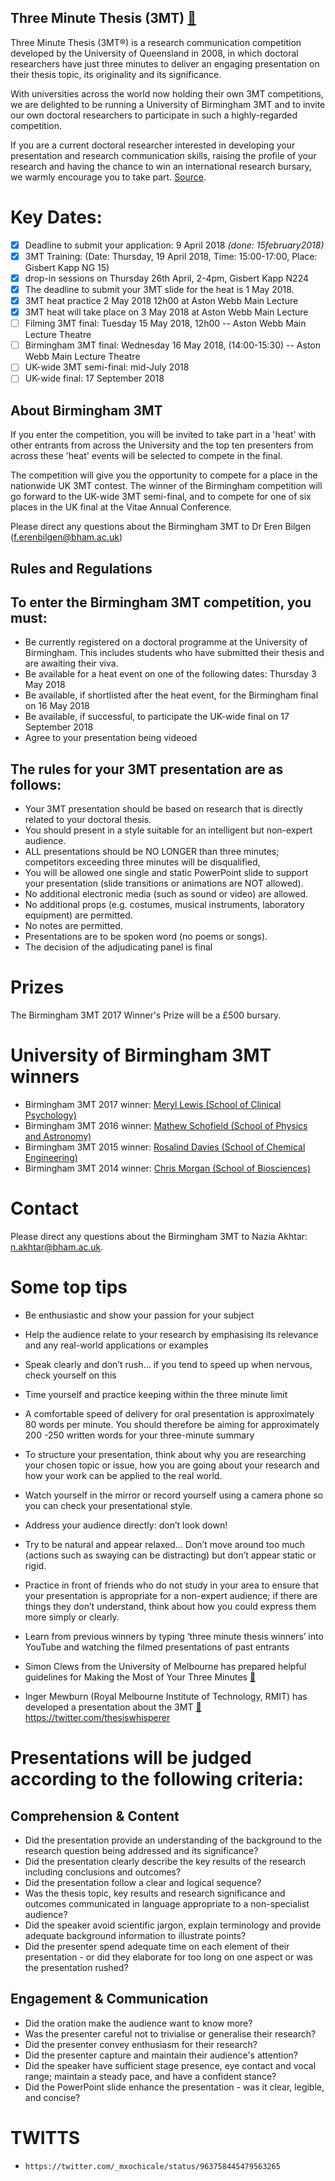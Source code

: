 Three Minute Thesis (3MT) [:link:](https://intranet.birmingham.ac.uk/as/studentservices/graduateschool/eventinfo/3MT.aspx)
---

Three Minute Thesis (3MT®) is a research communication competition developed 
by the University of Queensland in 2008, in which doctoral researchers have 
just three minutes to deliver an engaging presentation on their thesis topic,
its originality and its significance.

With universities across the world now holding their own 3MT competitions, 
we are delighted to be running a University of Birmingham 3MT and to invite 
our own doctoral researchers to participate in such a highly-regarded 
competition.

If you are a current doctoral researcher interested in developing your 
presentation and research communication skills, raising the profile of your 
research and having the chance to win an international research bursary, 
we warmly encourage you to take part. [Source](https://intranet.birmingham.ac.uk/as/studentservices/graduateschool/eventinfo/3MT.aspx).


# Key Dates:
* [x] Deadline to submit your application: 9 April 2018  _(done: 15february2018)_
* [x] 3MT Training: (Date: Thursday, 19 April 2018, Time: 15:00-17:00, Place: Gisbert Kapp NG 15)
* [x] drop-in sessions on Thursday 26th April, 2-4pm, Gisbert Kapp N224
* [x] The deadline to submit your 3MT slide for the heat is 1 May 2018.
* [x] 3MT heat practice 2 May 2018 12h00 at Aston Webb Main Lecture
* [x] 3MT heat will take place on 3 May 2018 at Aston Webb Main Lecture
* [ ] Filming 3MT final: Tuesday 15 May 2018, 12h00 -- Aston Webb Main Lecture Theatre
* [ ] Birmingham 3MT final: Wednesday 16 May 2018, (14:00-15:30) --  Aston Webb Main Lecture Theatre
* [ ] UK-wide 3MT semi-final: mid-July 2018
* [ ] UK-wide final: 17 September 2018

## About Birmingham 3MT

If you enter the competition, you will be invited to take part in a 'heat' 
with other entrants from across the University and the top ten presenters 
from across these 'heat' events will be selected to compete in the final.

The competition will give you the opportunity to compete for a place in 
the nationwide UK 3MT contest. The winner of the Birmingham competition 
will go forward to the UK-wide 3MT semi-final, and to compete for 
one of six places in the UK final at the Vitae Annual Conference.

Please direct any questions about the Birmingham 3MT to Dr Eren Bilgen (f.erenbilgen@bham.ac.uk)


## Rules and Regulations

## To enter the Birmingham 3MT competition, you must:

* Be currently registered on a doctoral programme at the University of 
Birmingham. This includes students who have submitted their thesis and 
are awaiting their viva.
* Be available for a heat event on one of the following dates: 
 Thursday 3 May 2018
* Be available, if shortlisted after the heat event, for the Birmingham 
 final on 16 May 2018
* Be available, if successful, to participate the UK-wide final on 
 17 September 2018
* Agree to your presentation being videoed


## The rules for your 3MT presentation are as follows:

* Your 3MT presentation should be based on research that is directly related to your doctoral thesis.
* You should present in a style suitable for an intelligent but non-expert audience.
* ALL presentations should be NO LONGER than three minutes; 
competitors exceeding three minutes will be disqualified,
* You will be allowed one single and static PowerPoint slide to support 
your presentation (slide transitions or animations are NOT allowed).
* No additional electronic media (such as sound or video) are allowed.
* No additional props (e.g. costumes, musical instruments, laboratory equipment) are permitted.
* No notes are permitted.
* Presentations are to be spoken word (no poems or songs).
* The decision of the adjudicating panel is final


# Prizes 

The Birmingham 3MT 2017 Winner's Prize will be a £500 bursary. 


# University of Birmingham 3MT winners

* Birmingham 3MT 2017 winner: [Meryl Lewis (School of Clinical Psychology)](https://www.youtube.com/watch?v=zUM6l6miaMA)
* Birmingham 3MT 2016 winner: [Mathew Schofield (School of Physics and Astronomy)](https://www.youtube.com/watch?v=DhVb9cAWqWM)
* Birmingham 3MT 2015 winner: [Rosalind Davies (School of Chemical Engineering)](https://www.youtube.com/watch?v=3WopKnCkMRg&feature=youtu.be)
* Birmingham 3MT 2014 winner: [Chris Morgan (School of Biosciences)](https://www.youtube.com/watch?v=L4A9t9ddaYg)


# Contact 

Please direct any questions about the Birmingham 3MT to Nazia Akhtar: n.akhtar@bham.ac.uk.


# Some top tips

* Be enthusiastic and show your passion for your subject
* Help the audience relate to your research by emphasising its relevance and any real-world applications or examples
* Speak clearly and don’t rush... if you tend to speed up when nervous, check yourself on this
* Time yourself and practice keeping within the three minute limit
* A comfortable speed of delivery for oral presentation is approximately 
80 words per minute. You should therefore be aiming for approximately 
200 -250 written words for your three-minute summary
* To structure your presentation, think about why you are researching your 
chosen topic or issue, how you are going about your research and 
how your work can be applied to the real world.
* Watch yourself in the mirror or record yourself using a camera phone so 
you can check your presentational style.
* Address your audience directly: don’t look down!
* Try to be natural and appear relaxed... Don’t move around too much 
(actions such as swaying can be distracting) but don’t appear static or 
rigid.
* Practice in front of friends who do not study in your area to ensure 
that your presentation is appropriate for a non-expert audience; 
if there are things they don’t understand, think about how you could 
express them more simply or clearly.
* Learn from previous winners by typing ‘three minute thesis winners’ 
into YouTube and watching the filmed presentations of past entrants


* Simon Clews from the University of Melbourne has prepared helpful 
guidelines for Making the Most of Your Three Minutes [:link:](https://www.grad.ubc.ca/sites/default/files/materials/gps_3MT.pdf)

* Inger Mewburn (Royal Melbourne Institute of Technology, RMIT) 
has developed a presentation about the 3MT [:link:](https://prezi.com/jwhwyydfzqxo/how-to-talk-about-your-thesis-in-3-minutes/)
https://twitter.com/thesiswhisperer




# Presentations will be judged according to the following criteria:

## Comprehension & Content
* Did the presentation provide an understanding of the background to the 
research question being addressed and its significance?
* Did the presentation clearly describe the key results of the research 
including conclusions and outcomes?
* Did the presentation follow a clear and logical sequence?
* Was the thesis topic, key results and research significance and 
outcomes communicated in language appropriate to a non-specialist audience?
* Did the speaker avoid scientific jargon, explain terminology and provide 
adequate background information to illustrate points?
* Did the presenter spend adequate time on each element of their 
presentation - or did they elaborate for too long on one aspect or was 
the presentation rushed?

## Engagement & Communication
* Did the oration make the audience want to know more?
* Was the presenter careful not to trivialise or generalise their research?
* Did the presenter convey enthusiasm for their research?
* Did the presenter capture and maintain their audience's attention?
* Did the speaker have sufficient stage presence, eye contact and vocal 
range; maintain a steady pace, and have a confident stance?
* Did the PowerPoint slide enhance the presentation - was it clear, 
legible, and concise?




# TWITTS


* `https://twitter.com/_mxochicale/status/963758445479563265`

